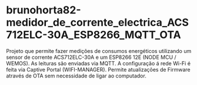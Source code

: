# brunohorta82-medidor_de_corrente_electrica_ACS712ELC-30A_ESP8266_MQTT_OTA
Projeto que permite fazer medições de consumos energéticos utilizando um sensor de corrente ACS712ELC-30A e um ESP8266 12E (NODE MCU / WEMOS). As leituras são enviadas via MQTT. A configuração á rede Wi-Fi é feita via Captive Portal (WIFI-MANAGER). Permite atualizações de Firmware através de OTA sem necessidade de ligar ao computador.
